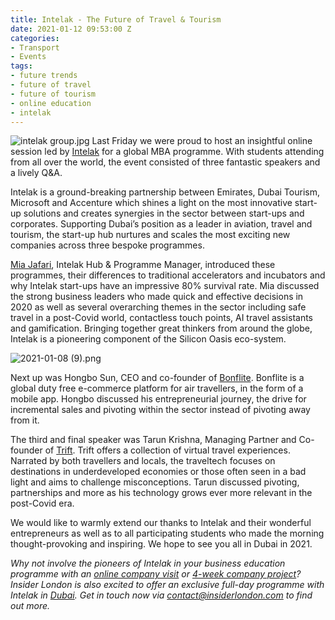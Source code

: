 ```yaml
---
title: Intelak - The Future of Travel & Tourism
date: 2021-01-12 09:53:00 Z
categories:
- Transport
- Events
tags:
- future trends
- future of travel
- future of tourism
- online education
- intelak
---
```


![intelak group.jpg](/uploads/intelak%20group.jpg)
Last Friday we were proud to host an insightful online session led by [Intelak](https://intelak.com/) for a global MBA programme. With students attending from all over the world, the event consisted of three fantastic speakers and a lively Q&A. 

Intelak is a ground-breaking partnership between Emirates, Dubai Tourism, Microsoft and Accenture which shines a light on the most innovative start-up solutions and creates synergies in the sector between start-ups and corporates. Supporting Dubai’s position as a leader in aviation, travel and tourism, the start-up hub nurtures and scales the most exciting new companies across three bespoke programmes.

[Mia Jafari](https://www.insiderlondon.com/blog/spotlight-on-intelak-the-thriving-tech-community-of-dubai/), Intelak Hub & Programme Manager, introduced these programmes, their differences to traditional accelerators and incubators and why Intelak start-ups have an impressive 80% survival rate. Mia discussed the strong business leaders who made quick and effective decisions in 2020 as well as several overarching themes in the sector including safe travel in a post-Covid world, contactless touch points, AI travel assistants and gamification. Bringing together great thinkers from around the globe, Intelak is a pioneering component of the Silicon Oasis eco-system.

![2021-01-08 (9).png](/uploads/2021-01-08%20(9).png)

Next up was Hongbo Sun, CEO and co-founder of [Bonflite](https://www.bonflite.com/). Bonflite is a global duty free e-commerce platform for air travellers, in the form of a mobile app. Hongbo discussed his entrepreneurial journey, the drive for incremental sales and pivoting within the sector instead of pivoting away from it.

The third and final speaker was Tarun Krishna, Managing Partner and Co-founder of [Trift](https://trift.io/). Trift offers a collection of virtual travel experiences. Narrated by both travellers and locals, the traveltech focuses on destinations in underdeveloped economies or those often seen in a bad light and aims to challenge misconceptions. Tarun discussed pivoting, partnerships and more as his technology grows ever more relevant in the post-Covid era. 

We would like to warmly extend our thanks to Intelak and their wonderful entrepreneurs as well as to all participating students who made the morning thought-provoking and inspiring. We hope to see you all in Dubai in 2021.

*Why not involve the pioneers of Intelak in your business education programme with an [online company visit](https://www.insiderlondon.com/online-education/online-company-visits/) or [4-week company project](https://www.insiderlondon.com/online-education/company-projects/)? Insider London is also excited to offer an exclusive full-day programme with Intelak in [Dubai](https://www.insiderlondon.com/asia/dubai/). Get in touch now via [contact@insiderlondon.com](mailto:contact@insiderlondon.com) to find out more.*